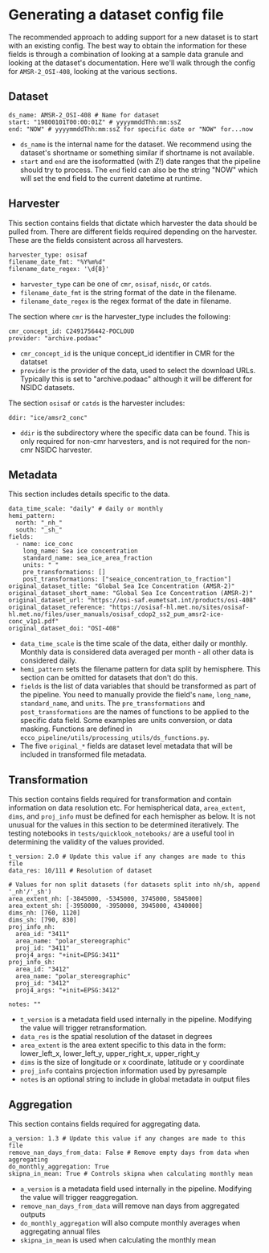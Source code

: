 # Generating a dataset config file

The recommended approach to adding support for a new dataset is to start with an existing config. The best way to obtain the information for these fields is through a combination of looking at a sample data granule and looking at the dataset's documentation. Here we'll walk through the config for `AMSR-2_OSI-408`, looking at the various sections.

## Dataset

```
ds_name: AMSR-2_OSI-408 # Name for dataset
start: "19800101T00:00:01Z" # yyyymmddThh:mm:ssZ
end: "NOW" # yyyymmddThh:mm:ssZ for specific date or "NOW" for...now
```

- `ds_name` is the internal name for the dataset. We recommend using the dataset's shortname or something similar if shortname is not available.
- `start` and `end` are the isoformatted (with Z!) date ranges that the pipeline should try to process. The `end` field can also be the string "NOW" which will set the end field to the current datetime at runtime.

## Harvester
This section contains fields that dictate which harvester the data should be pulled from. There are different fields required depending on the harvester. These are the fields consistent across all harvesters.
```
harvester_type: osisaf
filename_date_fmt: "%Y%m%d"
filename_date_regex: '\d{8}'
```
- `harvester_type` can be one of `cmr`, `osisaf`, `nisdc`, or `catds`.
- `filename_date_fmt` is the string format of the date in the filename.
- `filename_date_regex` is the regex format of the date in filename.

The section where `cmr` is the harvester_type includes the following:
```
cmr_concept_id: C2491756442-POCLOUD
provider: "archive.podaac"
```
- `cmr_concept_id` is the unique concept_id identifier in CMR for the datatset
- `provider` is the provider of the data, used to select the download URLs. Typically this is set to "archive.podaac" although it will be different for NSIDC datasets.


The section `osisaf` or `catds` is the harvester includes:
```
ddir: "ice/amsr2_conc"
```
- `ddir` is the subdirectory where the specific data can be found. This is only required for non-cmr harvesters, and is not required for the non-cmr NSIDC harvester.

## Metadata
This section includes details specific to the data.
```
data_time_scale: "daily" # daily or monthly
hemi_pattern:
  north: "_nh_"
  south: "_sh_"
fields:
  - name: ice_conc
    long_name: Sea ice concentration
    standard_name: sea_ice_area_fraction
    units: " "
    pre_transformations: []
    post_transformations: ["seaice_concentration_to_fraction"]
original_dataset_title: "Global Sea Ice Concentration (AMSR-2)"
original_dataset_short_name: "Global Sea Ice Concentration (AMSR-2)"
original_dataset_url: "https://osi-saf.eumetsat.int/products/osi-408"
original_dataset_reference: "https://osisaf-hl.met.no/sites/osisaf-hl.met.no/files/user_manuals/osisaf_cdop2_ss2_pum_amsr2-ice-conc_v1p1.pdf"
original_dataset_doi: "OSI-408"
```
- `data_time_scale` is the time scale of the data, either daily or monthly. Monthly data is considered data averaged per month - all other data is considered daily.
- `hemi_pattern` sets the filename pattern for data split by hemisphere. This section can be omitted for datasets that don't do this.
- `fields` is the list of data variables that should be transformed as part of the pipeline. You need to manually provide the field's `name`, `long_name`, `standard_name`, and `units`. The `pre_transformations` and `post_transformations` are the names of functions to be applied to the specific data field. Some examples are units conversion, or data masking. Functions are defined in `ecco_pipeline/utils/processing_utils/ds_functions.py`. 
- The five `original_*` fields are dataset level metadata that will be included in transformed file metadata.

## Transformation
This section contains fields required for transformation and contain information on data resolution etc. For hemispherical data, `area_extent`, `dims`, and `proj_info` must be defined for each hemispher as below. It is not unusual for the values in this section to be determined iteratively. The testing notebooks in `tests/quicklook_notebooks/` are a useful tool in determining the validity of the values provided.
```
t_version: 2.0 # Update this value if any changes are made to this file
data_res: 10/111 # Resolution of dataset

# Values for non split datasets (for datasets split into nh/sh, append '_nh'/'_sh')
area_extent_nh: [-3845000, -5345000, 3745000, 5845000]
area_extent_sh: [-3950000, -3950000, 3945000, 4340000]
dims_nh: [760, 1120]
dims_sh: [790, 830]
proj_info_nh:
  area_id: "3411"
  area_name: "polar_stereographic"
  proj_id: "3411"
  proj4_args: "+init=EPSG:3411"
proj_info_sh:
  area_id: "3412"
  area_name: "polar_stereographic"
  proj_id: "3412"
  proj4_args: "+init=EPSG:3412"

notes: ""
```
- `t_version` is a metadata field used internally in the pipeline. Modifying the value will trigger retransformation.
- `data_res` is the spatial resolution of the dataset in degrees
- `area_extent` is the area extent specific to this data in the form: lower_left_x, lower_left_y, upper_right_x, upper_right_y
- `dims` is the size of longitude or x coordinate, latitude or y coordinate
- `proj_info` contains projection information used by pyresample
- `notes` is an optional string to include in global metadata in output files

## Aggregation
This section contains fields required for aggregating data.
```
a_version: 1.3 # Update this value if any changes are made to this file
remove_nan_days_from_data: False # Remove empty days from data when aggregating
do_monthly_aggregation: True
skipna_in_mean: True # Controls skipna when calculating monthly mean
```
- `a_version` is a metadata field used internally in the pipeline. Modifying the value will trigger reaggregation.
- `remove_nan_days_from_data` will remove nan days from aggregated outputs
- `do_monthly_aggregation` will also compute monthly averages when aggregating annual files
- `skipna_in_mean` is used when calculating the monthly mean